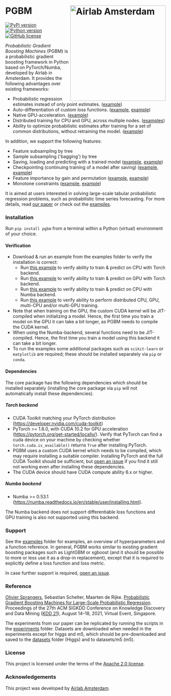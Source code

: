 # PGBM <img src="https://icai.ai/wp-content/uploads/2020/01/AIRLabAmsterdam-10-6-gecomprimeerd-transparant.png" width="300" alt="Airlab Amsterdam" align="right"> #
[![PyPi version](https://img.shields.io/pypi/v/pgbm)](https://pypi.org/project/pgbm/)
[![Python version](https://img.shields.io/pypi/pyversions/pgbm)](https://docs.conda.io/en/latest/miniconda.html)
[![GitHub license](https://img.shields.io/pypi/l/pgbm)](https://github.com/elephaint/pgbm/blob/main/LICENSE)

_Probabilistic Gradient Boosting Machines_ (PGBM) is a probabilistic gradient boosting framework in Python based on PyTorch/Numba, developed by Airlab in Amsterdam. It provides the following advantages over existing frameworks:
* Probabilistic regression estimates instead of only point estimates. ([example](https://github.com/elephaint/pgbm/blob/main/examples/pytorch/example01_bostonhousing_cpu.py))
* Auto-differentiation of custom loss functions. ([example](https://github.com/elephaint/pgbm/blob/main/examples/pytorch/example08_bostonhousing_autodiff.py), [example](https://github.com/elephaint/pgbm/blob/main/examples/pytorch/example10_covidhospitaladmissions.py))
* Native GPU-acceleration. ([example](https://github.com/elephaint/pgbm/blob/main/examples/pytorch/example02_bostonhousing_gpu.py))
* Distributed training for CPU and GPU, across multiple nodes. ([examples](https://github.com/elephaint/pgbm/blob/main/examples/pytorch/))
* Ability to optimize probabilistic estimates after training for a set of common distributions, without retraining the model. ([example](https://github.com/elephaint/pgbm/blob/main/examples/pytorch/example07_optimizeddistribution.py))

In addition, we support the following features:
* Feature subsampling by tree
* Sample subsampling ('bagging') by tree
* Saving, loading and predicting with a trained model ([example](https://github.com/elephaint/pgbm/blob/main/examples/pytorch/example11_bostonhousing_saveandload.py), [example](https://github.com/elephaint/pgbm/blob/main/examples/numba/example11_bostonhousing_saveandload.py))
* Checkpointing (continuing training of a model after saving) ([example](https://github.com/elephaint/pgbm/blob/main/examples/pytorch/example12_bostonhousing_checkpointing.py), [example](https://github.com/elephaint/pgbm/blob/main/examples/numba/example12_bostonhousing_checkpointing.py))
* Feature importance by gain and permutation ([example](https://github.com/elephaint/pgbm/blob/main/examples/pytorch/example09_bostonhousing_featimportance.py), [example](https://github.com/elephaint/pgbm/blob/main/examples/numba/example09_bostonhousing_featimportance.py))
* Monotone constraints ([example](https://github.com/elephaint/pgbm/blob/main/examples/pytorch/example15_monotone_constraints.py), [example](https://github.com/elephaint/pgbm/blob/main/examples/numba/example13_monotone_constraints.py))

It is aimed at users interested in solving large-scale tabular probabilistic regression problems, such as probabilistic time series forecasting. For more details, read [our paper](https://arxiv.org/abs/2106.01682) or check out the [examples](https://github.com/elephaint/pgbm/tree/main/examples).

### Installation ###
Run `pip install pgbm` from a terminal within a Python (virtual) environment of your choice.

#### Verification ####
* Download & run an example from the examples folder to verify the installation is correct:
  * Run [this example](https://github.com/elephaint/pgbm/blob/main/examples/pytorch/example01_bostonhousing_cpu.py) to verify ability to train & predict on CPU with Torch backend.
  * Run [this example](https://github.com/elephaint/pgbm/blob/main/examples/pytorch/example02_bostonhousing_gpu.py) to verify ability to train & predict on GPU with Torch backend.
  * Run [this example](https://github.com/elephaint/pgbm/blob/main/examples/numba/example01_bostonhousing_cpu.py) to verify ability to train & predict on CPU with Numba backend.
  * Run [this example](https://github.com/elephaint/pgbm/blob/main/examples/pytorch/example13_boston_dist.py) to verify ability to perform distributed CPU, GPU, multi-CPU and/or multi-GPU training.
* Note that when training on the GPU, the custom CUDA kernel will be JIT-compiled when initializing a model. Hence, the first time you train a model on the GPU it can take a bit longer, as PGBM needs to compile the CUDA kernel. 
* When using the Numba-backend, several functions need to be JIT-compiled. Hence, the first time you train a model using this backend it can take a bit longer.
* To run the examples some additional packages such as `scikit-learn` or `matplotlib` are required; these should be installed separately via `pip` or  `conda`.

#### Dependencies ####
The core package has the following dependencies which should be installed separately (installing the core package via `pip` will not automatically install these dependencies).

##### Torch backend #####
* CUDA Toolkit matching your PyTorch distribution (https://developer.nvidia.com/cuda-toolkit)
* PyTorch >= 1.8.0, with CUDA 10.2 for GPU acceleration (https://pytorch.org/get-started/locally/). Verify that PyTorch can find a cuda device on your machine by checking whether `torch.cuda.is_available()` returns `True` after installing PyTorch.
* PGBM uses a custom CUDA kernel which needs to be compiled, which may require installing a suitable compiler. Installing PyTorch and the full CUDA Toolkit should be sufficient, but [open an issue](https://github.com/elephaint/pgbm/issues) if you find it still not working even after installing these dependencies. 
* The CUDA device should have CUDA compute ability 6.x or higher.

##### Numba backend #####
* Numba >= 0.53.1 (https://numba.readthedocs.io/en/stable/user/installing.html). 

The Numba backend does not support differentiable loss functions and GPU training is also not supported using this backend.

### Support ###
See the [examples](https://github.com/elephaint/pgbm/tree/main/examples) folder for examples, an overview of hyperparameters and a function reference. In general, PGBM works similar to existing gradient boosting packages such as LightGBM or xgboost (and it should be possible to more or less use it as a drop-in replacement), except that it is required to explicitly define a loss function and loss metric.

In case further support is required, [open an issue](https://github.com/elephaint/pgbm/issues).

### Reference ###
[Olivier Sprangers](mailto:o.r.sprangers@uva.nl), Sebastian Schelter, Maarten de Rijke. [Probabilistic Gradient Boosting Machines for Large-Scale Probabilistic Regression](https://arxiv.org/abs/2106.01682). Proceedings of the 27th ACM SIGKDD Conference on Knowledge Discovery and Data Mining ([KDD 21](https://www.kdd.org/kdd2021/)), August 14–18, 2021, Virtual Event, Singapore.

The experiments from our paper can be replicated by running the scripts in the [experiments](https://github.com/elephaint/pgbm/tree/main/paper/experiments) folder. Datasets are downloaded when needed in the experiments except for higgs and m5, which should be pre-downloaded and saved to the [datasets](https://github.com/elephaint/pgbm/tree/main/paper/datasets) folder (Higgs) and to datasets/m5 (m5).

### License ###
This project is licensed under the terms of the [Apache 2.0 license](https://github.com/elephaint/pgbm/blob/main/LICENSE).

### Acknowledgements ###
This project was developed by [Airlab Amsterdam](https://icai.ai/airlab/).